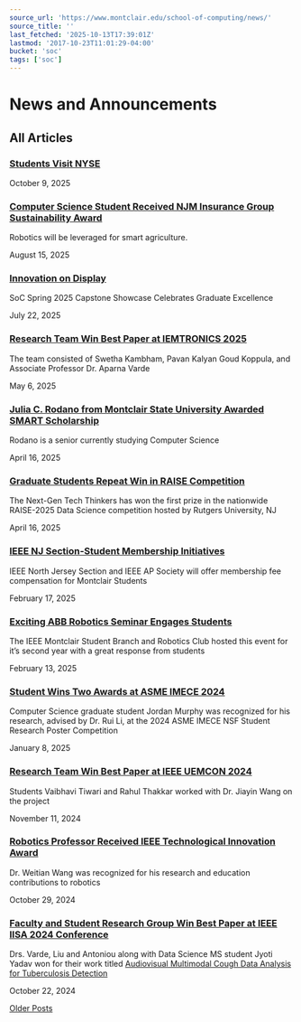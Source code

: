 ```yaml
---
source_url: 'https://www.montclair.edu/school-of-computing/news/'
source_title: ''
last_fetched: '2025-10-13T17:39:01Z'
lastmod: '2017-10-23T11:01:29-04:00'
bucket: 'soc'
tags: ['soc']
---
```


# News and Announcements

## All Articles

### [Students Visit NYSE](https://www.montclair.edu/school-of-computing/2025/10/09/students-visit-nyse/)

October 9, 2025

### [Computer Science Student Received NJM Insurance Group Sustainability Award](https://www.montclair.edu/school-of-computing/2025/08/15/computer-science-student-received-njm-insurance-group-sustainability-award/)

Robotics will be leveraged for smart agriculture.

August 15, 2025

### [Innovation on Display](https://www.montclair.edu/school-of-computing/2025/07/22/innovation-on-display/)

SoC Spring 2025 Capstone Showcase Celebrates Graduate Excellence

July 22, 2025

### [Research Team Win Best Paper at IEMTRONICS 2025](https://www.montclair.edu/school-of-computing/2025/05/06/research-team-win-best-paper-at-iemtronics-2025/)

The team consisted of Swetha Kambham, Pavan Kalyan Goud Koppula, and Associate Professor Dr. Aparna Varde

May 6, 2025

### [Julia C. Rodano from Montclair State University Awarded SMART Scholarship](https://www.montclair.edu/school-of-computing/2025/04/16/julia-c-rodano-from-montclair-state-university-awarded-smart-scholarship/)

Rodano is a senior currently studying Computer Science

April 16, 2025

### [Graduate Students Repeat Win in RAISE Competition](https://www.montclair.edu/school-of-computing/2025/04/16/graduate-students-repeat-win-in-raise-competition/)

The Next-Gen Tech Thinkers has won the first prize in the nationwide RAISE-2025 Data Science competition hosted by Rutgers University, NJ

April 16, 2025

### [IEEE NJ Section-Student Membership Initiatives](https://www.montclair.edu/school-of-computing/2025/02/17/ieee-nj-section-student-membership-initiatives/)

IEEE North Jersey Section and IEEE AP Society will offer membership fee compensation for Montclair Students

February 17, 2025

### [Exciting ABB Robotics Seminar Engages Students](https://www.montclair.edu/school-of-computing/2025/02/13/exciting-abb-robotics-seminar-engages-students/)

The IEEE Montclair Student Branch and Robotics Club hosted this event for it’s second year with a great response from students

February 13, 2025

### [Student Wins Two Awards at ASME IMECE 2024](https://www.montclair.edu/school-of-computing/2025/01/08/student-wins-two-awards-at-asme-imece-2024/)

Computer Science graduate student Jordan Murphy was recognized for his research, advised by Dr. Rui Li, at the 2024 ASME IMECE NSF Student Research Poster Competition

January 8, 2025

### [Research Team Win Best Paper at IEEE UEMCON 2024](https://www.montclair.edu/school-of-computing/2024/11/11/research-team-win-best-paper-at-ieee-uemcon-2024/)

Students Vaibhavi Tiwari and Rahul Thakkar worked with Dr. Jiayin Wang on the project

November 11, 2024

### [Robotics Professor Received IEEE Technological Innovation Award](https://www.montclair.edu/school-of-computing/2024/10/29/robotics-professor-received-ieee-technological-innovation-award/)

Dr. Weitian Wang was recognized for his research and education contributions to robotics

October 29, 2024

### [Faculty and Student Research Group Win Best Paper at IEEE IISA 2024 Conference](https://www.montclair.edu/school-of-computing/2024/10/22/faculty-and-student-research-group-win-best-paper-at-ieee-iisa-2024-conference/)

Drs. Varde, Liu and Antoniou along with Data Science MS student Jyoti Yadav won for their work titled [Audiovisual Multimodal Cough Data Analysis for Tuberculosis Detection](https://www.researchgate.net/publication/381583351_Audiovisual_Multimodal_Cough_Data_Analysis_for_Tuberculosis_Detection)

October 22, 2024

[Older Posts](https://www.montclair.edu/school-of-computing/news/page/2/)